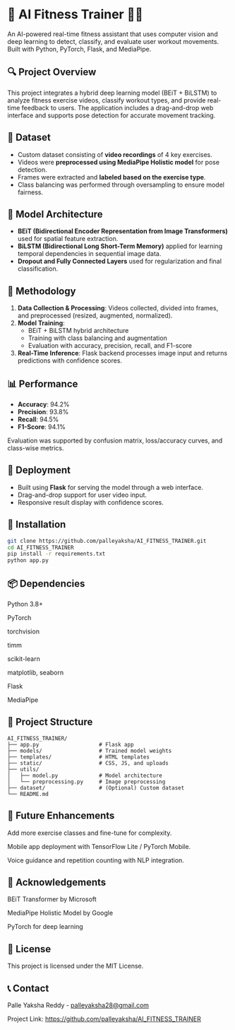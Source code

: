 # 🧠 AI Fitness Trainer 🏋️‍♀️

An AI-powered real-time fitness assistant that uses computer vision and deep learning to detect, classify, and evaluate user workout movements. Built with Python, PyTorch, Flask, and MediaPipe.

## 🔍 Project Overview

This project integrates a hybrid deep learning model (BEiT + BiLSTM) to analyze fitness exercise videos, classify workout types, and provide real-time feedback to users. The application includes a drag-and-drop web interface and supports pose detection for accurate movement tracking.

## 📁 Dataset

- Custom dataset consisting of **video recordings** of 4 key exercises.
- Videos were **preprocessed using MediaPipe Holistic model** for pose detection.
- Frames were extracted and **labeled based on the exercise type**.
- Class balancing was performed through oversampling to ensure model fairness.

## 🧠 Model Architecture

- **BEiT (Bidirectional Encoder Representation from Image Transformers)** used for spatial feature extraction.
- **BiLSTM (Bidirectional Long Short-Term Memory)** applied for learning temporal dependencies in sequential image data.
- **Dropout and Fully Connected Layers** used for regularization and final classification.

## 🔄 Methodology

1. **Data Collection & Processing**: Videos collected, divided into frames, and preprocessed (resized, augmented, normalized).
2. **Model Training**:
   - BEiT + BiLSTM hybrid architecture
   - Training with class balancing and augmentation
   - Evaluation with accuracy, precision, recall, and F1-score
3. **Real-Time Inference**: Flask backend processes image input and returns predictions with confidence scores.

## 📊 Performance

- **Accuracy**: 94.2%
- **Precision**: 93.8%
- **Recall**: 94.5%
- **F1-Score**: 94.1%

Evaluation was supported by confusion matrix, loss/accuracy curves, and class-wise metrics.

## 🚀 Deployment

- Built using **Flask** for serving the model through a web interface.
- Drag-and-drop support for user video input.
- Responsive result display with confidence scores.

## 🔧 Installation

```bash
git clone https://github.com/palleyaksha/AI_FITNESS_TRAINER.git
cd AI_FITNESS_TRAINER
pip install -r requirements.txt
python app.py
```
## 📦 Dependencies

Python 3.8+

PyTorch

torchvision

timm

scikit-learn

matplotlib, seaborn

Flask

MediaPipe

## 📂 Project Structure
```
AI_FITNESS_TRAINER/
├── app.py                   # Flask app
├── models/                  # Trained model weights
├── templates/               # HTML templates
├── static/                  # CSS, JS, and uploads
├── utils/
│   ├── model.py             # Model architecture
│   └── preprocessing.py     # Image preprocessing
├── dataset/                 # (Optional) Custom dataset
└── README.md
```
## 🎯 Future Enhancements

Add more exercise classes and fine-tune for complexity.

Mobile app deployment with TensorFlow Lite / PyTorch Mobile.

Voice guidance and repetition counting with NLP integration.

## 🙌 Acknowledgements

BEiT Transformer by Microsoft

MediaPipe Holistic Model by Google

PyTorch for deep learning

## 📝 License

This project is licensed under the MIT License.

## 📞 Contact

Palle Yaksha Reddy - palleyaksha28@gmail.com

Project Link: https://github.com/palleyaksha/AI_FITNESS_TRAINER



